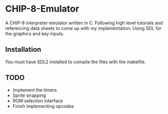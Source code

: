 # CHIP-8-Emulator
A CHIP-8 interpreter emulator written in C.
Following high level tutorials and referencing data sheets to come up with my implementation.
Using SDL for the graphics and key inputs.

## Installation
You must have SDL2 installed to compile the files with the makefile.

## TODO
- Implement the timers
- Sprite wrapping
- ROM selection interface
- Finish implementing opcodes